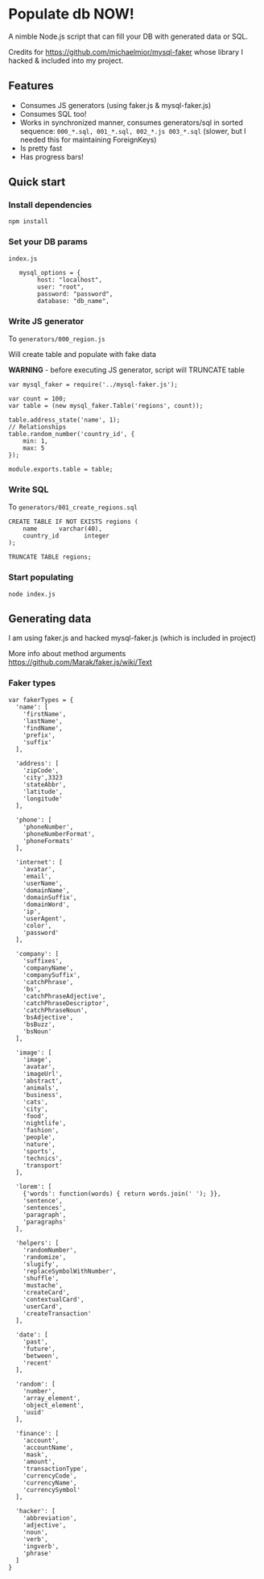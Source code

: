 # Populate db NOW!

A nimble Node.js script that can fill your DB with generated data or SQL.

Credits for https://github.com/michaelmior/mysql-faker whose library I hacked & included into my project.

## Features

* Consumes JS generators (using faker.js & mysql-faker.js)
* Consumes SQL too!
* Works in synchronized manner, consumes generators/sql in sorted sequence: `000_*.sql, 001_*.sql, 002_*.js 003_*.sql` (slower, but I needed this for maintaining ForeignKeys)
* Is pretty fast
* Has progress bars!

## Quick start

### Install dependencies

`npm install`

### Set your DB params

`index.js`

```
   mysql_options = {
        host: "localhost",
        user: "root",
        password: "password",
        database: "db_name",
```

### Write JS generator

To `generators/000_region.js`

Will create table and populate with fake data

**WARNING** - before executing JS generator, script will TRUNCATE table

```
var mysql_faker = require('../mysql-faker.js');

var count = 100;
var table = (new mysql_faker.Table('regions', count));

table.address_state('name', 1);
// Relationships
table.random_number('country_id', {
    min: 1,
    max: 5
});

module.exports.table = table;

```

### Write SQL

To `generators/001_create_regions.sql`

```
CREATE TABLE IF NOT EXISTS regions (
    name      varchar(40),
    country_id       integer
);

TRUNCATE TABLE regions;
```

### Start populating

` node index.js `

## Generating data

I am using faker.js and hacked mysql-faker.js (which is included in project)

More info about method arguments https://github.com/Marak/faker.js/wiki/Text
 
### Faker types

```
var fakerTypes = {
  'name': [
    'firstName',
    'lastName',
    'findName',
    'prefix',
    'suffix'
  ],

  'address': [
    'zipCode',
    'city',3323
    'stateAbbr',
    'latitude',
    'longitude'
  ],

  'phone': [
    'phoneNumber',
    'phoneNumberFormat',
    'phoneFormats'
  ],
  
  'internet': [
    'avatar',
    'email',
    'userName',
    'domainName',
    'domainSuffix',
    'domainWord',
    'ip',
    'userAgent',
    'color',
    'password'
  ],
  
  'company': [
    'suffixes',
    'companyName',
    'companySuffix',
    'catchPhrase',
    'bs',
    'catchPhraseAdjective',
    'catchPhraseDescriptor',
    'catchPhraseNoun',
    'bsAdjective',
    'bsBuzz',
    'bsNoun'
  ],

  'image': [
    'image',
    'avatar',
    'imageUrl',
    'abstract',
    'animals',
    'business',
    'cats',
    'city',
    'food',
    'nightlife',
    'fashion',
    'people',
    'nature',
    'sports',
    'technics',
    'transport'
  ],

  'lorem': [
    {'words': function(words) { return words.join(' '); }},
    'sentence',
    'sentences',
    'paragraph',
    'paragraphs'
  ],

  'helpers': [
    'randomNumber',
    'randomize',
    'slugify',
    'replaceSymbolWithNumber',
    'shuffle',
    'mustache',
    'createCard',
    'contextualCard',
    'userCard',
    'createTransaction'
  ],

  'date': [
    'past',
    'future',
    'between',
    'recent'
  ],

  'random': [
    'number',
    'array_element',
    'object_element',
    'uuid'
  ],

  'finance': [
    'account',
    'accountName',
    'mask',
    'amount',
    'transactionType',
    'currencyCode',
    'currencyName',
    'currencySymbol'
  ],

  'hacker': [
    'abbreviation',
    'adjective',
    'noun',
    'verb',
    'ingverb',
    'phrase'
  ]
}
```
